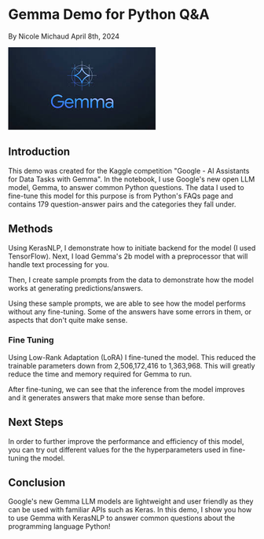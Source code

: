# Gemma Demo for Python Q&A
By Nicole Michaud
April 8th, 2024

<img src= "download.jpeg" alt = "Gemma">

## Introduction

This demo was created for the Kaggle competition "Google - AI Assistants for Data Tasks with Gemma".
In the notebook, I use Google's new open LLM model, Gemma, to answer common Python questions. 
The data I used to fine-tune this model for this purpose is from Python's FAQs page and contains 179 question-answer pairs and the categories they fall under.

## Methods
Using KerasNLP, I demonstrate how to initiate backend for the model (I used TensorFlow).
Next, I load Gemma's 2b model with a preprocessor that will handle text processing for you.

Then, I create sample prompts from the data to demonstrate how the model works at generating predictions/answers.

Using these sample prompts, we are able to see how the model performs without any fine-tuning. Some of the answers have some errors in them, or aspects that don't quite make sense.

### Fine Tuning

Using Low-Rank Adaptation (LoRA) I fine-tuned the model. This reduced the trainable parameters down from 2,506,172,416 to 1,363,968. This will greatly reduce the time and memory required for Gemma to run.

After fine-tuning, we can see that the inference from the model improves and it generates answers that make more sense than before.

## Next Steps
In order to further improve the performance and efficiency of this model, you can try out different values for the the hyperparameters used in fine-tuning the model.

## Conclusion
Google's new Gemma LLM models are lightweight and user friendly as they can be used with familiar APIs such as Keras. In this demo, I show you how to use Gemma with KerasNLP to answer common questions about the programming language Python! 